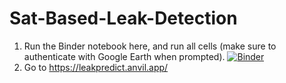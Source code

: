# Sat-Based-Leak-Detection
1. Run the Binder notebook here, and run all cells (make sure to authenticate with Google Earth when prompted).
[![Binder](https://mybinder.org/badge_logo.svg)](https://mybinder.org/v2/gh/Cowwl/Sat-Based-Leak-Detection/main?labpath=Final_Dep.ipynb)
2. Go to https://leakpredict.anvil.app/
